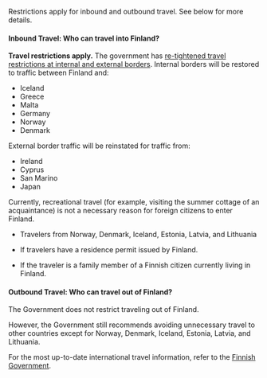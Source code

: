 Restrictions apply for inbound and outbound travel. See below for more details.

#### Inbound Travel: Who can travel into Finland?

**Travel restrictions apply.** The government has [re-tightened travel restrictions at internal and external borders](https://valtioneuvosto.fi/-/10616/x). Internal borders will be restored to traffic between Finland and:

- Iceland
- Greece
- Malta
- Germany
- Norway
- Denmark

External border traffic will be reinstated for traffic from:

- Ireland
- Cyprus
- San Marino
- Japan

Currently, recreational travel (for example, visiting the summer cottage of an acquaintance) is not a necessary reason for foreign citizens to enter Finland.

- Travelers from Norway, Denmark, Iceland, Estonia, Latvia, and Lithuania

- If travelers have a residence permit issued by Finland.

- If the traveler is a family member of a Finnish citizen currently living in Finland.

#### Outbound Travel: Who can travel out of Finland?

The Government does not restrict traveling out of Finland.

However, the Government still recommends avoiding unnecessary travel to other countries except for Norway, Denmark, Iceland, Estonia, Latvia, and Lithuania.

For the most up-to-date international travel information, refer to the [Finnish Government](https://valtioneuvosto.fi/en/information-on-coronavirus/current-restrictions).
